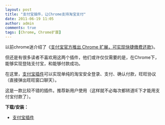 ```yaml
---
layout: post
title: "支付宝插件，让Chrome支持淘宝支付"
date: 2011-06-19 11:05
author: admin
comments: true
tags: [Chrome, Chrome扩展]
---
```

以前chrome迷介绍了《<a href="http://www.chromi.org/archives/9585" target="_blank">支付宝官方推出 Chrome 扩展，可实现快捷缴费还款</a>》。

但还是有很多读者不喜欢用这两个插件，他们或许仅仅需要的是，在Chrome下，能够实现登陆支付宝，和能够付款成功。

在这里，<a href="https://chrome.google.com/webstore/detail/ainceogfjonlimmknekhcichnmcpecil" target="_blank">支付宝插件</a>可以实现单纯的淘宝安全登录、支付、确认付款，旺旺协议（直接弹出旺旺窗口聊天）。

这是一款比较不错的插件。推荐新用户使用（这样就不必每次都转道IE下才能用支付宝付款了）。

**下载/安装：**


*   <a href="https://chrome.google.com/webstore/detail/ainceogfjonlimmknekhcichnmcpecil" target="_blank">支付宝插件</a>
